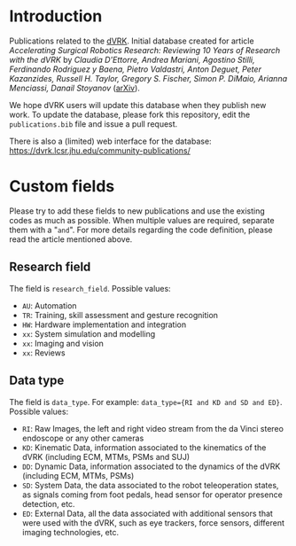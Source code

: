 # Introduction

Publications related to the [dVRK](https://github.com/jhu-dvrk/sawIntuitiveResearchKit/wiki).  Initial database created for article *Accelerating Surgical Robotics Research: Reviewing 10 Years of Research with the dVRK*  by *Claudia D'Ettorre, Andrea Mariani, Agostino Stilli, Ferdinando Rodriguez y Baena, Pietro Valdastri, Anton Deguet, Peter Kazanzides, Russell H. Taylor, Gregory S. Fischer, Simon P. DiMaio, Arianna Menciassi, Danail Stoyanov* ([arXiv](https://arxiv.org/abs/2104.09869)).

We hope dVRK users will update this database when they publish new work.  To update the database, please fork this repository, edit the `publications.bib` file and issue a pull request.

There is also a (limited) web interface for the database: https://dvrk.lcsr.jhu.edu/community-publications/

# Custom fields 

Please try to add these fields to new publications and use the existing codes as much as possible.  When multiple values are required, separate them with a "` and `".  For more details regarding the code definition, please read the article mentioned above.

## Research field 

The field is `research_field`.  Possible values:
* `AU`: Automation
* `TR`: Training, skill assessment and gesture recognition
* `HW`: Hardware implementation and integration
* `xx`: System simulation and modelling
* `xx`: Imaging and vision
* `xx`: Reviews

## Data type

The field is `data_type`.  For example: `data_type={RI and KD and SD and ED}`.  Possible values:
* `RI`: Raw Images, the left and right video stream from the da Vinci stereo endoscope or any other cameras
* `KD`: Kinematic Data, information associated to the kinematics of the dVRK (including ECM, MTMs, PSMs and SUJ) 
* `DD`: Dynamic Data, information associated to the dynamics of the dVRK (including ECM, MTMs, PSMs) 
* `SD`: System Data, the data associated to the robot teleoperation states, as signals coming from foot pedals, head sensor for operator presence detection, etc.
* `ED`: External Data, all the data associated with additional sensors that were used with the dVRK, such as eye trackers, force sensors, different imaging technologies, etc. 

